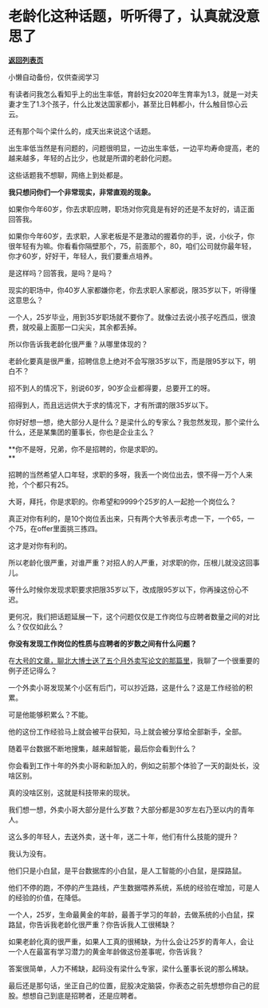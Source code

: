 # 老龄化这种话题，听听得了，认真就没意思了

[**返回列表页**](/gzh/记忆承载3)

小懒自动备份，仅供查阅学习

有读者问我怎么看知乎上的出生率低，育龄妇女2020年生育率为1.3，就是一对夫妻才生了1.3个孩子，什么比发达国家都小，甚至比日韩都小，什么触目惊心云云。  

  

还有那个叫个梁什么的，成天出来说这个话题。  

  

出生率低当然是有问题的，问题很明显，一边出生率低，一边平均寿命提高，老的越来越多，年轻的占比少，也就是所谓的老龄化问题。  

  

这些话题我不想聊，网络上到处都是。  

  

 **我只想问你们一个非常现实，非常直观的现象。**

  

如果你今年60岁，你去求职应聘，职场对你究竟是有好的还是不友好的，请正面回答我。  

  

如果你今年60岁，去求职，人家老板是不是激动的握着你的手，说，小伙子，你很年轻有为嘛。你看看你隔壁那个，75，前面那个，80，咱们公司就你最年轻，你才60岁，好好干，年轻人，我们要重点培养。  

  

是这样吗？回答我，是吗？是吗？  

  

现实的职场中，你40岁人家都嫌你老，你去求职人家都说，限35岁以下，听得懂这意思么？  

  

一个人，25岁毕业，用到35岁职场就不要你了。就像过去说小孩子吃西瓜，很浪费，就咬最上面那一口尖尖，其余都丢掉。  

  

所以你告诉我老龄化很严重？从哪里体现的？  

  

老龄化要真是很严重，招聘信息上绝对不会写限35岁以下，而是限95岁以下，明白不？  

  

招不到人的情况下，别说60岁，90岁企业都得要，总要开工的呀。  

  

招得到人，而且远远供大于求的情况下，才有所谓的限35岁以下。  

  

你好好想一想，绝大部分人是什么？是梁什么的专家么？我忽然发现，那个梁什么什么，还是某集团的董事长，你也是企业主么？  

  

 **你不是呀，兄弟，你不是招聘的，你是求职的。  
**

  

招聘的当然希望人口年轻，求职的多呀，我丢一个岗位出去，恨不得一万个人来抢，个个都只有25。  

  

大哥，拜托，你是求职的。你希望和9999个25岁的人一起抢一个岗位么？

  

真正对你有利的，是10个岗位丢出来，只有两个大爷表示考虑一下，一个65，一个75，在offer里面挑三拣四。  

  

这才是对你有利的。  

  

所以老龄化很严重，对谁严重？对招人的人严重，对求职的你，压根儿就没这回事儿。  

  

等什么时候你发现求职要求把限35岁以下，改成限95岁以下，你再操这份心不迟。

  

更何况，我们把话题延展一下，这个问题仅仅是工作岗位与应聘者数量之间的对比么？仅仅如此么？

  

 **你没有发现工作岗位的性质与应聘者的岁数之间有什么问题？**

  

在[大号的文章，聊北大博士送了五个月外卖写论文的那篇里](https://mp.weixin.qq.com/s?__biz=MzU0MjYwNDU2Mw==&mid=2247498603&idx=1&sn=eee1743e5c2cd60e53f87e46c51902db&chksm=fb1a9717cc6d1e0188b48bd4c4b915eb3e69833c7e1009d5e84f7e29162e79dacd0ba9bd5998&token=1841959558&lang=zh_CN&scene=21#wechat_redirect)，我聊了一个很重要的例子还记得么？  

  

一个外卖小哥发现某个小区有后门，可以抄近路，这是什么？这是工作经验的积累。

  

可是他能够积累么？不能。

  

他的这份工作经验马上就会被平台获知，马上就会被分享给全部新手，全部。  

  

随着平台数据不断地搜集，越来越智能，最后你会看到什么？  

  

你会看到工作十年的外卖小哥和新加入的，例如之前那个体验了一天的副处长，没啥区别。

  

真的没啥区别，这就是科技带来的现状。  

  

我们想一想，外卖小哥大部分是什么岁数？大部分都是30岁左右乃至以内的青年人。

  

这么多的年轻人，去送外卖，送十年，送二十年，他们有什么技能的提升？  

  

我认为没有。  

  

他们只是小白鼠，是平台数据库的小白鼠，是人工智能的小白鼠，是探路鼠。

  

他们不停的跑，不停的产生路线，产生数据喂养系统，系统的经验在增加，可是人的经验的价值，在降低。

  

一个人，25岁，生命最黄金的年龄，最善于学习的年龄，去做系统的小白鼠，探路鼠，你告诉我老龄化很严重？你告诉我人工很稀缺？  

  

如果老龄化真的很严重，如果人工真的很稀缺，为什么会让25岁的青年人，会让一个人在最富有学习潜力的黄金年龄做这份差事呢，你告诉我？  

  

答案很简单，人力不稀缺，起码没有梁什么专家，梁什么董事长说的那么稀缺。  

  

最后还是那句话，坐正自己的位置，屁股决定脑袋，你表态之前先想想你自己的屁股。想想自己到底是招聘者，还是应聘者。

